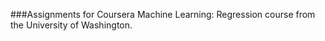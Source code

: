 ###Assignments for Coursera Machine Learning: Regression course from the University of Washington.



